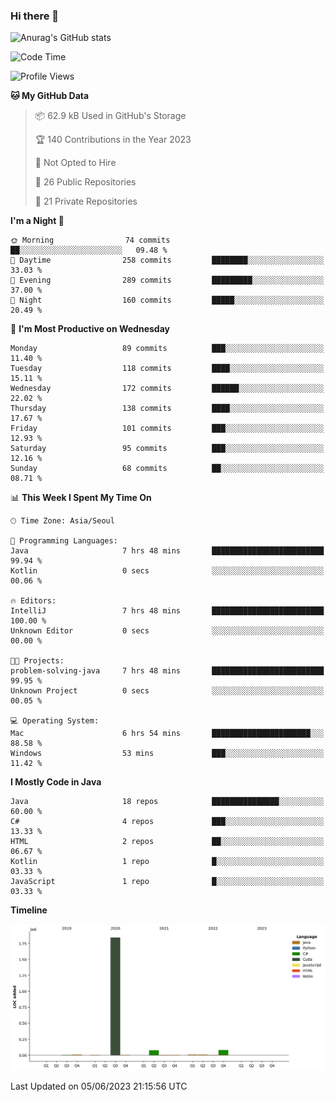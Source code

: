 ### Hi there 👋

![Anurag's GitHub stats](https://github-readme-stats.vercel.app/api?username=pllap&show_icons=true&theme=github_dark)

<!--START_SECTION:waka-->
![Code Time](http://img.shields.io/badge/Code%20Time-51%20hrs%2043%20mins-blue)

![Profile Views](http://img.shields.io/badge/Profile%20Views-8-blue)

**🐱 My GitHub Data** 

> 📦 62.9 kB Used in GitHub's Storage 
 > 
> 🏆 140 Contributions in the Year 2023
 > 
> 🚫 Not Opted to Hire
 > 
> 📜 26 Public Repositories 
 > 
> 🔑 21 Private Repositories 
 > 
**I'm a Night 🦉** 

```text
🌞 Morning                74 commits          ██░░░░░░░░░░░░░░░░░░░░░░░   09.48 % 
🌆 Daytime                258 commits         ████████░░░░░░░░░░░░░░░░░   33.03 % 
🌃 Evening                289 commits         █████████░░░░░░░░░░░░░░░░   37.00 % 
🌙 Night                  160 commits         █████░░░░░░░░░░░░░░░░░░░░   20.49 % 
```
📅 **I'm Most Productive on Wednesday** 

```text
Monday                   89 commits          ███░░░░░░░░░░░░░░░░░░░░░░   11.40 % 
Tuesday                  118 commits         ████░░░░░░░░░░░░░░░░░░░░░   15.11 % 
Wednesday                172 commits         ██████░░░░░░░░░░░░░░░░░░░   22.02 % 
Thursday                 138 commits         ████░░░░░░░░░░░░░░░░░░░░░   17.67 % 
Friday                   101 commits         ███░░░░░░░░░░░░░░░░░░░░░░   12.93 % 
Saturday                 95 commits          ███░░░░░░░░░░░░░░░░░░░░░░   12.16 % 
Sunday                   68 commits          ██░░░░░░░░░░░░░░░░░░░░░░░   08.71 % 
```


📊 **This Week I Spent My Time On** 

```text
🕑︎ Time Zone: Asia/Seoul

💬 Programming Languages: 
Java                     7 hrs 48 mins       █████████████████████████   99.94 % 
Kotlin                   0 secs              ░░░░░░░░░░░░░░░░░░░░░░░░░   00.06 % 

🔥 Editors: 
IntelliJ                 7 hrs 48 mins       █████████████████████████   100.00 % 
Unknown Editor           0 secs              ░░░░░░░░░░░░░░░░░░░░░░░░░   00.00 % 

🐱‍💻 Projects: 
problem-solving-java     7 hrs 48 mins       █████████████████████████   99.95 % 
Unknown Project          0 secs              ░░░░░░░░░░░░░░░░░░░░░░░░░   00.05 % 

💻 Operating System: 
Mac                      6 hrs 54 mins       ██████████████████████░░░   88.58 % 
Windows                  53 mins             ███░░░░░░░░░░░░░░░░░░░░░░   11.42 % 
```

**I Mostly Code in Java** 

```text
Java                     18 repos            ███████████████░░░░░░░░░░   60.00 % 
C#                       4 repos             ███░░░░░░░░░░░░░░░░░░░░░░   13.33 % 
HTML                     2 repos             ██░░░░░░░░░░░░░░░░░░░░░░░   06.67 % 
Kotlin                   1 repo              █░░░░░░░░░░░░░░░░░░░░░░░░   03.33 % 
JavaScript               1 repo              █░░░░░░░░░░░░░░░░░░░░░░░░   03.33 % 
```



**Timeline**

![Lines of Code chart](https://raw.githubusercontent.com/pllap/pllap/main/assets/bar_graph.png)


 Last Updated on 05/06/2023 21:15:56 UTC
<!--END_SECTION:waka-->


<!--
**pllap/pllap** is a ✨ _special_ ✨ repository because its `README.md` (this file) appears on your GitHub profile.

Here are some ideas to get you started:

- 🔭 I’m currently working on ...
- 🌱 I’m currently learning ...
- 👯 I’m looking to collaborate on ...
- 🤔 I’m looking for help with ...
- 💬 Ask me about ...
- 📫 How to reach me: ...
- 😄 Pronouns: ...
- ⚡ Fun fact: ...
-->
